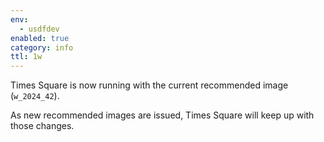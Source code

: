 ```yaml
---
env:
  - usdfdev
enabled: true
category: info
ttl: 1w
---
```


Times Square is now running with the current recommended image (`w_2024_42`).

As new recommended images are issued, Times Square will keep up with those changes.
